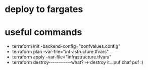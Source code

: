 # deploy to fargates

# useful commands 
- terraform init -backend-config="confvalues.config"
- terraform plan -var-file="infrastructure.tfvars"
- terraform apply -var-file="infrastructure.tfvars"
- terraform destroy-----------what? -> destroy it...puf chaf puf :)
